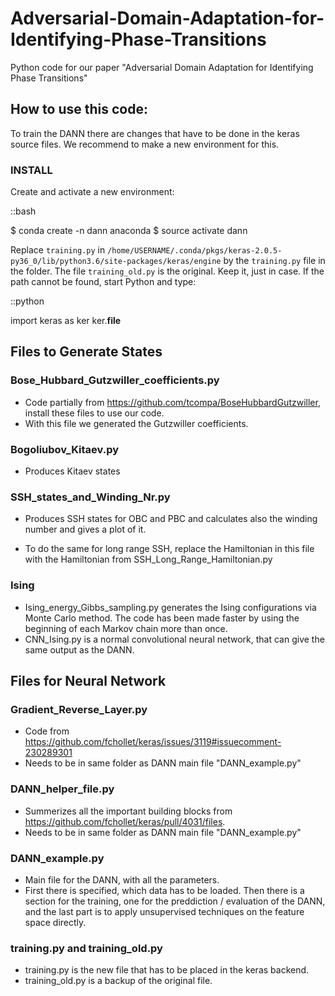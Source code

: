 # Adversarial-Domain-Adaptation-for-Identifying-Phase-Transitions
Python code for our paper "Adversarial Domain Adaptation for Identifying Phase Transitions"

## How to use this code:

To train the DANN there are changes that have to be done in the keras source files.
We recommend to make a new environment for this.


### INSTALL

Create and activate a new environment:

::bash

  $ conda create -n dann anaconda
  $ source activate dann

Replace `training.py` in `/home/USERNAME/.conda/pkgs/keras-2.0.5-py36_0/lib/python3.6/site-packages/keras/engine`
by the `training.py` file in the folder. The file `training_old.py` is the original. Keep it, just in case.
If the path cannot be found, start Python and type:

::python

  import keras as ker
	ker.__file__

## Files to Generate States

### Bose_Hubbard_Gutzwiller_coefficients.py

- Code partially from https://github.com/tcompa/BoseHubbardGutzwiller, install these files to use our code.
- With this file we generated the Gutzwiller coefficients.

### Bogoliubov_Kitaev.py
- Produces Kitaev states

### SSH_states_and_Winding_Nr.py
- Produces SSH states for OBC and PBC and calculates
also the winding number and gives a plot of it.

- To do the same for long range SSH, replace the
Hamiltonian in this file with the Hamiltonian from
SSH_Long_Range_Hamiltonian.py

### Ising

- Ising_energy_Gibbs_sampling.py generates the Ising configurations via Monte Carlo method.
  The code has been made faster by using the beginning of each Markov chain more than once.
- CNN_Ising.py is a normal convolutional neural network, that can give the same output as the DANN.

## Files for Neural Network

### Gradient_Reverse_Layer.py
- Code from https://github.com/fchollet/keras/issues/3119#issuecomment-230289301
- Needs to be in same folder as DANN main file "DANN_example.py"

### DANN_helper_file.py
 - Summerizes all the important building blocks from https://github.com/fchollet/keras/pull/4031/files.
 - Needs to be in same folder as DANN main file "DANN_example.py"

### DANN_example.py
- Main file for the DANN, with all the parameters.
- First there is specified, which data has to be loaded.
Then there is a section for the training, one for the preddiction / evaluation of the DANN, and the last part is to apply unsupervised techniques on the feature space directly.


### training.py and training_old.py

- training.py is the new file that has to be placed in the keras backend.
- training_old.py is a backup of the original file.


